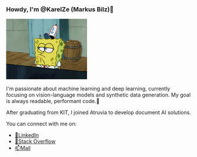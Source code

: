 ### Howdy, I'm @KarelZe (Markus Bilz)👋

![](img/sponge_bob_howdy.gif)

I'm passionate about machine learning and deep learning, currently focusing on vision-language models and synthetic data generation. My goal is always readable, performant code.🚀

After graduating from KIT, I joined Atruvia to develop document AI solutions.

You can connect with me on:
* [🏪LinkedIn](https://www.linkedin.com/in/markus-bilz/)
* [🐞Stack Overflow](https://stackoverflow.com/users/5755604/karelze)
* [📫Mail](mailto:github@markusbilz.com)

